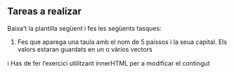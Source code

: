  ## Tareas a realizar

Baixa’t la plantilla següent i fes les següents tasques:   

1. Fes que aparega una taula amb el nom de 5 paissos i la seua capital. Els valors estaran guardats en un o vàrios vectors

:information_source: Has de fer l’exercici utilitzant innerHTML per a modificar el contingut